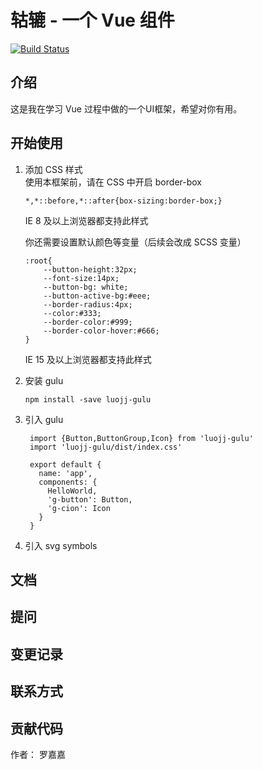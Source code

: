 # 轱辘 - 一个 Vue 组件
[![Build Status](https://travis-ci.org/luojiajing12345/gulu.svg?branch=master)](https://travis-ci.org/luojiajing12345/gulu)
## 介绍
这是我在学习 Vue 过程中做的一个UI框架，希望对你有用。
## 开始使用
1. 添加 CSS 样式  
    使用本框架前，请在 CSS 中开启 border-box
    ```
    *,*::before,*::after{box-sizing:border-box;}
    ```
    IE 8 及以上浏览器都支持此样式
    
    你还需要设置默认颜色等变量（后续会改成 SCSS 变量）
    ```
    :root{
        --button-height:32px;
        --font-size:14px;
        --button-bg: white;
        --button-active-bg:#eee;
        --border-radius:4px;
        --color:#333;
        --border-color:#999;
        --border-color-hover:#666;
    }
    ```
    IE 15 及以上浏览器都支持此样式
    
2. 安装 gulu
   ```angular2
   npm install -save luojj-gulu
   ```
3. 引入 gulu
   ``` 
    import {Button,ButtonGroup,Icon} from 'luojj-gulu'
    import 'luojj-gulu/dist/index.css'
    
    export default {
      name: 'app',
      components: {
        HelloWorld,
        'g-button': Button,
        'g-cion': Icon
      }
    }
    ```
4. 引入 svg symbols

## 文档
## 提问

## 变更记录

## 联系方式
## 贡献代码



作者： 罗嘉嘉

